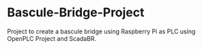 # Bascule-Bridge-Project
Project to create a bascule bridge using Raspberry Pi as PLC using OpenPLC Project and ScadaBR. 

